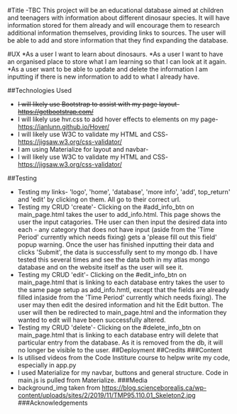 #Title -TBC
This project will be an educational database aimed at children and teenagers with information about different dinosaur species. It will have information stored for them already and will encourage them to research additional information themselves, providing links to sources. The user will be able to add and store information that they find expanding the database.

#UX
*As a user I want to learn about dinosaurs.
*As a user I want to have an organised place to store what I am learning so that I can look at it again.
*As a user want to be able to update and delete the information I am inputting if there is new information to add   to what I already have.

##Technologies Used
* ~~I will likely use Bootstrap to assist with my page layout- https://getbootstrap.com/~~ 
* I will likely use hvr.css to add hover effects to elements on my page-https://ianlunn.github.io/Hover/
* I will likely use W3C to validate my HTML and CSS- https://jigsaw.w3.org/css-validator/ 
* I am using Materialize for layout and navbar- 
* I will likely use W3C to validate my HTML and CSS- https://jigsaw.w3.org/css-validator/ 


##Testing
* Testing my links- 'logo', 'home', 'database', 'more info', 'add', top_return' and 'edit' by clicking on them. All go to their correct url.
* Testing my CRUD 'create'- Clicking on the #add_info_btn on main_page.html takes the user to add_info.html. This page shows the user the input catagories. THe user can then input the desired data into each - any category that does not have input (aside from the 'Time Period' currently which needs fixing) gets a 'please fill out this field' popup warning. Once the user has finished inputting their data and clicks 'Submit', the data is successfully sent to my mongo db. I have tested this several times and see the data both in my atlas mongo database and on the website itself as the user will see it.
* Testing my CRUD 'edit'- Clicking on the #edit_info_btn on main_page.html that is linking to each database entry takes the user to the same page setup as add_info.hmtl, except that the fields are already filled in(aside from the 'Time Period' currently which needs fixing). The user may then edit the desired information and hit the Edit button. The user will then be redirected to main_page.html and the information they wanted to edit will have been successfully altered.
* Testing my CRUD 'delete'- Clicking on the #delete_info_btn on main_page.html that is linking to each database entry will delete that particular entry from the database. As it is removed from the db, it will no longer be visible to the user.
##Deployment
##Credits
###Content
* Is utilised videos from the Code Institure course to helpw write my code, especially in app.py
* I used Materialize for my navbar, buttons and general structure. Code in main.js is pulled from Materialize.
###Media
* background_img taken from https://blog.scienceborealis.ca/wp-content/uploads/sites/2/2019/11/TMP95.110.01_Skeleton2.jpg
###Acknowledgements
